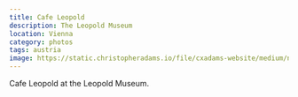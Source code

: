 ```yaml
---
title: Cafe Leopold
description: The Leopold Museum
location: Vienna
category: photos
tags: austria
image: https://static.christopheradams.io/file/cxadams-website/medium/nextcloud/Photos/Albums/2019/20190219-1552_Vienna_Leopold/20190219-1552_Vienna_Leopold_L1000725-0.jpg
---
```


Cafe Leopold at the Leopold Museum.
